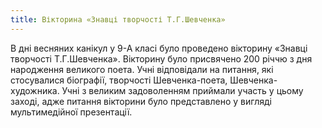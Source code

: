 ```yaml
---
title: Вікторина «Знавці творчості Т.Г.Шевченка»
---
```


В дні весняних канікул у 9-А класі було проведено вікторину «Знавці творчості Т.Г.Шевченка». Вікторину було присвячено 200 річчю з дня народження великого поета. Учні відповідали на питання, які стосувалися біографії, творчості Шевченка-поета, Шевченка-художника. Учні з великим задоволенням приймали участь у цьому заході, адже питання вікторини було представлено у вигляді мультимедійної презентації.

<slideshow id="72157648765040420"></slideshow>
